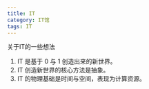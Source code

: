 ```yaml
---
title: IT
category: IT馆
tags: IT
---
```


关于IT的一些想法

1. IT 是基于 0 与 1 创造出来的新世界。
2. IT 创造新世界的核心方法是抽象。
3. IT 的物理基础是时间与空间，表现为计算资源。



<!-- more -->

